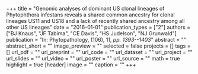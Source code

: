 +++
title = "Genomic analyses of dominant US clonal lineages of Phytophthora infestans reveals a shared common ancestry for clonal lineages US11 and US18 and a lack of recently shared ancestry among all other US lineages"
date = "2016-01-01"
publication_types = ["2"]
authors = ["BJ Knaus", "JF Tabima", "CE Davis", "HS Judelson", "NJ Grunwald"]
publication = "In: Phytopathology, (106), 11, _pp. 1393--1403_"
abstract = ""
abstract_short = ""
image_preview = ""
selected = false
projects = []
tags = []
url_pdf = ""
url_preprint = ""
url_code = ""
url_dataset = ""
url_project = ""
url_slides = ""
url_video = ""
url_poster = ""
url_source = ""
math = true
highlight = true
[header]
image = ""
caption = ""
+++
